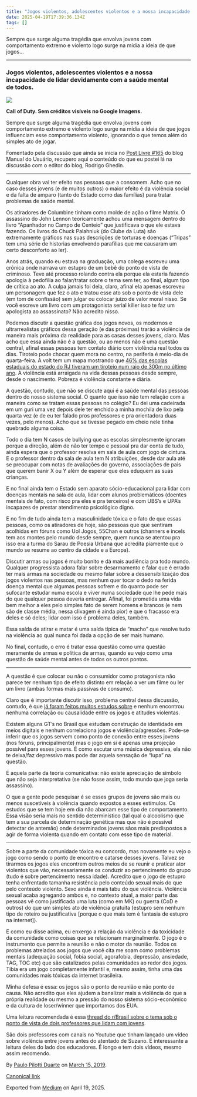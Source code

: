 ```yaml
---
title: "Jogos violentos, adolescentes violentos e a nossa incapacidade de lidar devidamente com a saúde…"
date: 2025-04-19T17:39:36.134Z
tags: []
---
```


Sempre que surge alguma tragédia que envolva jovens com comportamento extremo e violento logo surge na mídia a ideia de que jogos…

* * *

### Jogos violentos, adolescentes violentos e a nossa incapacidade de lidar devidamente com a saúde mental de todos.

![](https://cdn-images-1.medium.com/max/2560/1*UO5jlhxsjq5wlzEcyNdzFQ.jpeg)

**Call of Duty. Sem créditos visíveis no Google Imagens.**

Sempre que surge alguma tragédia que envolva jovens com comportamento extremo e violento logo surge na mídia a ideia de que jogos influenciam esse comportamento violento, ignorando o que temos além do simples ato de jogar.

Fomentado pela discussão que ainda se inicia no [Post Livre #165](https://manualdousuario.net/post-livre-165/#comments) do blog Manual do Usuário, recupero aqui o conteúdo do que eu postei lá na discussão com o editor do blog, Rodrigo Ghedin.

* * *

Qualquer obra vai ter efeito nas pessoas que a consomem. Acho que no caso desses jovens (e de muitos outros) o maior efeito é da violência social e da falta de amparo (tanto do Estado como das famílias) para tratar problemas de saúde mental.

Os atiradores de Columbine tinham como molde de ação o filme Matrix. O assassino do John Lennon teoricamente achou uma mensagem dentro do livro “Apanhador no Campo de Centeio” que justificava o que ele estava fazendo. Os livros do Chuck Palahniuk (do Clube da Luta) são extremamente gráficos nas suas descrições de torturas e doenças (“Tripas” tem uma série de historias envolvendo parafilias que me causaram um certo desconforto ao ler).

Anos atrás, quando eu estava na graduação, uma colega escreveu uma crônica onde narrava um estupro de um bebê do ponto de vista de criminoso. Teve até processo rolando contra ela porque ela estaria fazendo apologia à pedofilia ao falar/tratar sobre o tema sem ter, ao final, algum tipo de crítica ao ato. A culpa jamais foi dela, claro, afinal ela apenas escreveu um personagem que fez o ato e tratou esse ato sob o ponto de vista dele (em tom de confissão) sem julgar ou colocar juízo de valor moral nisso. Se você escreve um livro com um protagonista serial killer isso te faz um apologista ao assassinato? Não acredito nisso.

Podemos discutir a questão gráfica dos jogos novos, os modernos e ultrarrealistas gráficos dessa geração (e das próximas) trarão a violência de maneira mais próxima da realidade para as casas desses jovens, claro. Mas acho que essa ainda não é a questão, ou ao menos não é uma questão central, afinal essas pessoas tem contato diário com violência real todos os dias. Tiroteio pode chocar quem mora no centro, na periferia é meio-dia de quarta-feira. A volt tem um mapa mostrando que [46% das escolas estaduais do estado do RJ tiveram um tiroteio num raio de 300m no último ano](https://i.redd.it/fumdmtvs62m21.png). A violência está arraigada na vida dessas pessoas desde sempre, desde o nascimento. Pobreza é violência constante e diária.

A questão, contudo, que não se discute aqui é a saúde mental das pessoas dentro do nosso sistema social. O quanto que isso não tem relação com a maneira como se tratam essas pessoas no colégio? Eu dei uma cadeirada em um guri uma vez depois dele ter enchido a minha mochila de lixo pela quarta vez (e de eu ter falado pros professores e pra orientadora duas vezes, pelo menos). Acho que se tivesse pegado em cheio nele tinha quebrado alguma coisa.

Todo o dia tem N casos de bullying que as escolas simplesmente ignoram porque a direção, além de não ter tempo e pessoal pra dar conta de tudo, ainda espera que o professor resolva em sala de aula com jogo de cintura. E o professor dentro da sala de aula tem N atribuições, desde dar aula até se preocupar com notas de avaliações do governo, associações de pais que querem banir X ou Y além de esperar que eles eduquem as suas crianças.

E no final ainda tem o Estado sem aparato sócio-educacional para lidar com doenças mentais na sala de aula, lidar com alunos problemáticos (doentes mentais de fato, com risco pra eles e pra terceiros) e com UBS’s e UPA’s incapazes de prestar atendimento psicológico digno.

E no fim de tudo ainda tem a masculinidade tóxica e o fato de que essas pessoas, como os atiradores de hoje, são pessoas que que sentiram acolhidas em fóruns como Uol Jogos, 55Chan e outros (channers e incels tem aos montes pelo mundo desde sempre, quem nunca se atentou pra isso era a turma do Sarau de Poesia Urbana que acredita piamente que o mundo se resume ao centro da cidade e a Europa).

Discutir armas ou jogos é muito bonito e dá mais audiência pra todo mundo. Qualquer progressista adora falar sobre desarmamento e falar que é errado ter mais armas na sociedade ou mesmo falar sobre a dessensibilização dos jogos violentos nas pessoas, mas nenhum quer tocar o dedo na ferida doença mental que algumas pessoas sofrem e do quanto pode ser sufocante estudar numa escola e viver numa sociedade que lhe pede mais do que qualquer pessoa deveria entregar. Afinal, foi prometida uma vida bem melhor a eles pelo simples fato de serem homens e brancos (e nem são de classe média, nessa clivagem é ainda pior) e que o fracasso era deles e só deles; lidar com isso é problema deles, também.

Essa saída de atirar e matar é uma saída típica de “macho” que resolve tudo na violência ao qual nunca foi dada a opção de ser mais humano.

No final, contudo, o erro é tratar essa questão como uma questão meramente de armas e política de armas, quando eu vejo como uma questão de saúde mental antes de todos os outros pontos.

* * *

A questão é que colocar ou não o consumidor como protagonista não parece ter nenhum tipo de efeito distinto em relação a ver um filme ou ler um livro (ambas formas mais passivas de consumo).

Claro que é importante discutir isso, problema central dessa discussão, contudo, é que [já foram feitos muitos estudos sobre](http://www.ox.ac.uk/news/2019-02-13-violent-video-games-found-not-be-associated-adolescent-aggression) e nenhum encontrou nenhuma correlação ou causalidade entre os jogos e atitudes violentas.

Existem alguns GT’s no Brasil que estudam construção de identidade em meios digitais e nenhum correlaciona jogos e violência/agressões. Pode-se inferir que os jogos servem como ponto de conexão entre esses jovens (nos fóruns, principalmente) mas o jogo em si é apenas uma projeção possível para esses jovens. É como escutar uma música depressiva, ela não te deixa/faz depressivo mas pode dar aquela sensação de “lupa” na questão.

É aquela parte da teoria comunicativa: não existe apreciação de símbolo que não seja interpretativa (se não fosse assim, todo mundo que joga seria assassino).

O que a gente pode pesquisar é se esses grupos de jovens são mais ou menos suscetíveis à violência quando expostos a esses estímulos. Os estudos que se tem hoje em dia não abarcam esse tipo de comportamento. Essa visão seria mais no sentido determinístico (tal qual o alcoolismo que tem a sua parcela de determinação genética mas que não é possível detectar de antemão) onde determinados jovens sãos mais predispostos a agir de forma violenta quando em contato com esse tipo de material.

* * *

Sobre a parte da comunidade tóxica eu concordo, mas novamente eu vejo o jogo como sendo o ponto de encontro e catarse desses jovens. Talvez se tirarmos os jogos eles encontrem outros meios de se reunir e praticar ator violentos que vão, necessariamente os conduzir ao pertencimento do grupo (tudo é sobre pertencimento nessa idade). Acredito que o jogo de estupro tenha enfrentado tamanha resistência pelo conteúdo sexual mais do que pelo conteúdo violento. Sexo ainda é mais tabu do que violência. Violência sexual acaba agregando ambos e, no contexto atual, a maior parte das pessoas vê como justificada uma luta (como em MK) ou guerra (CoD e outros) do que um simples ato de violência gratuita (estupro sem nenhum tipo de roteiro ou justificativa \[porque o que mais tem é fantasia de estupro na internet\]).

E como eu disse acima, eu enxergo a relação da violência e da toxicidade da comunidade como coisas que se relacionam marginalmente. O jogo é o instrumento que permite a reunião e não o motor da reunião. Todos os problemas atrelados aos jogos que você cita me soam como problemas mentais (adequação social, fobia social, agorafobia, depressão, ansiedade, TAG, TOC etc) que são catalizados pelas comunidades ao redor dos jogos. Tibia era um jogo completamente infantil e, mesmo assim, tinha uma das comunidades mais tóxicas da internet brasileira.

Minha defesa é essa: os jogos são o ponto de reunião e não ponto de causa. Não acredito que eles ajudem a banalizar mais a violência do que a própria realidade ou mesmo a pressão do nosso sistema sócio-econômico e da cultura de loser/winner que importamos dos EUA.

Uma leitura recomendada é essa [thread do r/Brasil sobre o tema sob o ponto de vista de dois professores que lidam com jovens](https://www.reddit.com/r/brasil/comments/b0ubrx/sou_professor_de_escola_e_publiquei_essa_semana/).

São dois professores com canais no Youtube que tinham lançado um vídeo sobre violência entre jovens antes do atentado de Suzano. É interessante a leitura deles do lado dos educadores. É longo e tem dois vídeos, mesmo assim recomendo.

By [Paulo Pilotti Duarte](https://medium.com/@paulopilotti) on [March 15, 2019](https://medium.com/p/36b8549ced79).

[Canonical link](https://medium.com/@paulopilotti/jogos-violentos-adolescentes-violentos-e-a-nossa-incapacidade-de-lidar-devidamente-com-a-sa%C3%BAde-36b8549ced79)

Exported from [Medium](https://medium.com) on April 19, 2025.